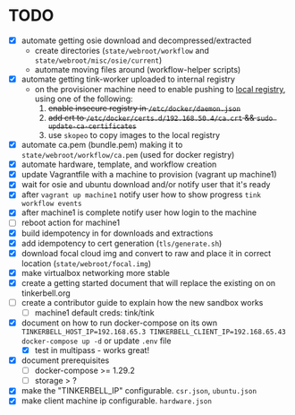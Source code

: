 # TODO

- [x] automate getting osie download and decompressed/extracted
  - create directories (`state/webroot/workflow` and `state/webroot/misc/osie/current`)
  - automate moving files around (workflow-helper scripts)
- [x] automate getting tink-worker uploaded to internal registry
  - on the provisioner machine need to enable pushing to [local registry](https://docs.docker.com/registry/insecure/), using one of the following:
    1. ~~enable insecure registry in `/etc/docker/daemon.json`~~
    2. ~~add crt to `/etc/docker/certs.d/192.168.50.4/ca.crt` && `sudo update-ca-certificates`~~
    3. use `skopeo` to copy images to the local registry
- [x] automate ca.pem (bundle.pem) making it to `state/webroot/workflow/ca.pem` (used for docker registry)
- [x] automate hardware, template, and workflow creation
- [x] update Vagrantfile with a machine to provision (vagrant up machine1)
- [x] wait for osie and ubuntu download and/or notify user that it's ready
- [X] after `vagrant up machine1` notify user how to show progress `tink workflow events`
- [x] after machine1 is complete notify user how login to the machine
- [ ] reboot action for machine1
- [x] build idempotency in for downloads and extractions
- [x] add idempotency to cert generation (`tls/generate.sh`)
- [x] download focal cloud img and convert to raw and place it in correct location (`state/webroot/focal.img`)
- [x] make virtualbox networking more stable
- [x] create a getting started document that will replace the existing on on tinkerbell.org
- [ ] create a contributor guide to explain how the new sandbox works
  - [ ] machine1 default creds: tink/tink
- [x] document on how to run docker-compose on its own `TINKERBELL_HOST_IP=192.168.65.3 TINKERBELL_CLIENT_IP=192.168.65.43 docker-compose up -d` or update `.env` file
  - [x] test in multipass - works great!
- [x] document prerequisites
  - [ ] docker-compose >= 1.29.2
  - [ ] storage > ?
- [x] make the "TINKERBELL_IP" configurable. `csr.json`, `ubuntu.json`
- [x] make client machine ip configurable. `hardware.json`
